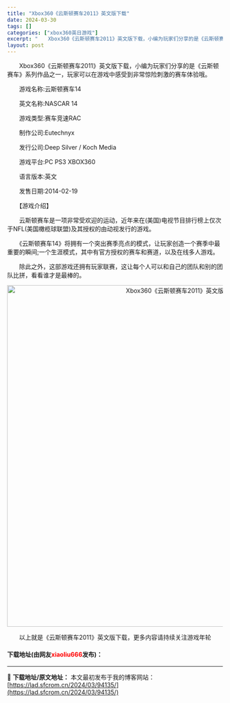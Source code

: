 ```yaml
---
title: "Xbox360《云斯顿赛车2011》英文版下载"
date: 2024-03-30
tags: []
categories: ["xbox360英日游戏"]
excerpt: "　　Xbox360《云斯顿赛车2011》英文版下载，小编为玩家们分享的是《云斯顿赛车》系列作品之一，玩家可以在游戏中感受到非常惊险刺激的赛车体验哦。 　　游戏名称:云斯顿赛车14 　　英文名称:NASCAR 14 　　游戏类型:赛车竞速RAC 　　制作公司:Eutechnyx 　　发行公司:Deep&hellip;"
layout: post
---
```


 <p>　　Xbox360《云斯顿赛车2011》英文版下载，小编为玩家们分享的是《云斯顿赛车》系列作品之一，玩家可以在游戏中感受到非常惊险刺激的赛车体验哦。</p> <p>　　游戏名称:云斯顿赛车14</p> <p>　　英文名称:NASCAR 14</p> <p>　　游戏类型:赛车竞速RAC</p> <p>　　制作公司:Eutechnyx</p> <p>　　发行公司:Deep Silver / Koch Media</p> <p>　　游戏平台:PC PS3 XBOX360</p> <p>　　语言版本:英文</p> <p>　　发售日期:2014-02-19</p> <p>　　【游戏介绍】</p> <p>　　云斯顿赛车是一项非常受欢迎的运动，近年来在(美国)电视节目排行榜上仅次于NFL(美国橄榄球联盟)及其授权的由动视发行的游戏。</p> <p>　　《云斯顿赛车14》将拥有一个突出赛季亮点的模式，让玩家创造一个赛季中最重要的瞬间;一个生涯模式，其中有官方授权的赛车和赛道，以及在线多人游戏。</p> <p>　　除此之外，这部游戏还拥有玩家联赛，这让每个人可以和自己的团队和别的团队比拼，看看谁才是最棒的。</p> <p align="center"><img align="" border="0" src="https://lad.sfcrom.cn/wp-content/uploads/2024/03/20240330_6607d4384ea9b.jpg" width="796" alt="Xbox360《云斯顿赛车2011》英文版下载" /></p> <p>　　以上就是《云斯顿赛车2011》英文版下载，更多内容请持续关注游戏年轮</p> <p><h4>下载地址(由网友<font color="red">xiaoliu666</font>发布)：</h4></p> 

---
📖 **下载地址/原文地址：** 本文最初发布于我的博客网站：[https://lad.sfcrom.cn/2024/03/94135/](https://lad.sfcrom.cn/2024/03/94135/)
